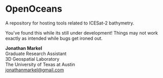 # OpenOceans 

A repository for hosting tools related to ICESat-2 bathymetry.

You've found this while its still under development! Things may not work exactly as intended while bugs get ironed out.

__Jonathan Markel__<br />
Graduate Research Assistant<br /> 
3D Geospatial Laboratory<br />
The University of Texas at Austin<br />
jonathanmarkel@gmail.com<br />



